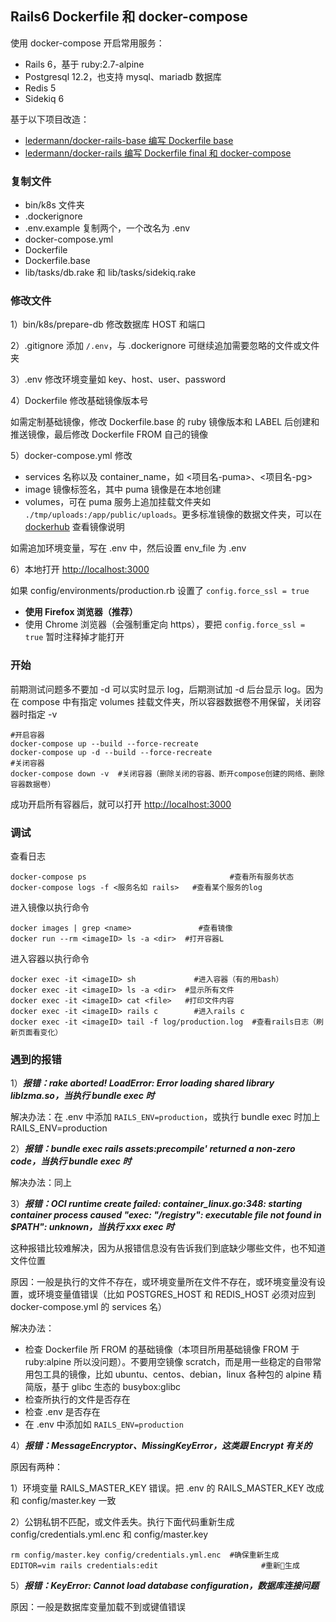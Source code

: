 ## Rails6 Dockerfile 和 docker-compose

使用 docker-compose 开启常用服务：

- Rails 6，基于 ruby:2.7-alpine
- Postgresql 12.2，也支持 mysql、mariadb 数据库
- Redis 5
- Sidekiq 6

基于以下项目改造：

- [ledermann/docker-rails-base 编写 Dockerfile base](https://github.com/ledermann/docker-rails-base)
- [ledermann/docker-rails 编写 Dockerfile final 和 docker-compose](https://github.com/ledermann/docker-rails)

### 复制文件

- bin/k8s 文件夹
- .dockerignore
- .env.example 复制两个，一个改名为 .env
- docker-compose.yml
- Dockerfile
- Dockerfile.base
- lib/tasks/db.rake 和 lib/tasks/sidekiq.rake

### 修改文件

1）bin/k8s/prepare-db 修改数据库 HOST 和端口

2）.gitignore 添加 `/.env`，与 .dockerignore 可继续追加需要忽略的文件或文件夹

3）.env 修改环境变量如 key、host、user、password

4）Dockerfile 修改基础镜像版本号

如需定制基础镜像，修改 Dockerfile.base 的 ruby 镜像版本和 LABEL 后创建和推送镜像，最后修改 Dockerfile FROM 自己的镜像

5）docker-compose.yml 修改

- services 名称以及 container_name，如 <项目名-puma>、<项目名-pg>
- image 镜像标签名，其中 puma 镜像是在本地创建
- volumes，可在 puma 服务上追加挂载文件夹如 `./tmp/uploads:/app/public/uploads`。更多标准镜像的数据文件夹，可以在 [dockerhub](https://hub.docker.com/) 查看镜像说明

如需追加环境变量，写在 .env 中，然后设置 env_file 为 .env

6）本地打开 <http://localhost:3000>

如果 config/environments/production.rb 设置了 `config.force_ssl = true`

- **使用 Firefox 浏览器（推荐）**
- 使用 Chrome 浏览器（会强制重定向 https），要把 `config.force_ssl = true` 暂时注释掉才能打开

### 开始

前期测试问题多不要加 -d 可以实时显示 log，后期测试加 -d 后台显示 log。因为在 compose 中有指定 volumes 挂载文件夹，所以容器数据卷不用保留，关闭容器时指定 -v

```
#开启容器
docker-compose up --build --force-recreate       
docker-compose up -d --build --force-recreate
#关闭容器
docker-compose down -v  #关闭容器（删除关闭的容器、断开compose创建的网络、删除容器数据卷）
```

成功开启所有容器后，就可以打开 <http://localhost:3000>

### 调试

查看日志

```
docker-compose ps                                #查看所有服务状态
docker-compose logs -f <服务名如 rails>   #查看某个服务的log
```

进入镜像以执行命令

```
docker images | grep <name>               #查看镜像
docker run --rm <imageID> ls -a <dir>  #打开容器L
```

进入容器以执行命令

```
docker exec -it <imageID> sh             #进入容器（有的用bash）
docker exec -it <imageID> ls -a <dir>  #显示所有文件
docker exec -it <imageID> cat <file>   #打印文件内容
docker exec -it <imageID> rails c        #进入rails c
docker exec -it <imageID> tail -f log/production.log  #查看rails日志（刷新页面看变化）
```

### 遇到的报错

1）***报错：rake aborted! LoadError: Error loading shared library liblzma.so，当执行 bundle exec 时***

解决办法：在 .env 中添加 `RAILS_ENV=production`，或执行 bundle exec 时加上 RAILS_ENV=production

2）***报错：bundle exec rails assets:precompile' returned a non-zero code，当执行 bundle exec 时***

解决办法：同上

3）***报错：OCI runtime create failed: container_linux.go:348: starting container process caused "exec: \"/registry\": executable file not found in $PATH": unknown，当执行 xxx exec 时***

这种报错比较难解决，因为从报错信息没有告诉我们到底缺少哪些文件，也不知道文件位置

原因：一般是执行的文件不存在，或环境变量所在文件不存在，或环境变量没有设置，或环境变量值错误（比如 POSTGRES_HOST 和 REDIS_HOST 必须对应到 docker-compose.yml 的 services 名）

解决办法：

- 检查 Dockerfile 所 FROM 的基础镜像（本项目所用基础镜像 FROM 于 ruby:alpine 所以没问题）。不要用空镜像 scratch，而是用一些稳定的自带常用包工具的镜像，比如 ubuntu、centos、debian，linux 各种包的 alpine 精简版，基于 glibc 生态的 busybox:glibc
- 检查所执行的文件是否存在
- 检查 .env 是否存在
- 在 .env 中添加如 `RAILS_ENV=production`

4）***报错：MessageEncryptor、MissingKeyError，这类跟 Encrypt 有关的***

原因有两种：

1）环境变量 RAILS_MASTER_KEY 错误。把 .env 的 RAILS_MASTER_KEY 改成和 config/master.key 一致

2）公钥私钥不匹配，或文件丢失。执行下面代码重新生成 config/credentials.yml.enc 和 config/master.key

```
rm config/master.key config/credentials.yml.enc  #确保重新生成
EDITOR=vim rails credentials:edit                       #重新生成
```

5）***报错：KeyError: Cannot load database configuration，数据库连接问题***

原因：一般是数据库变量加载不到或键值错误

